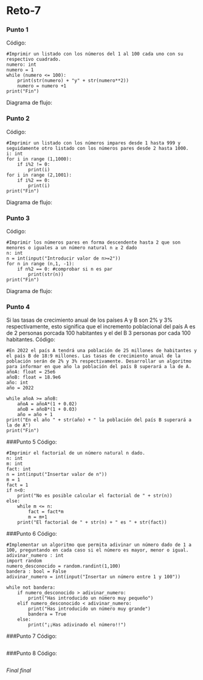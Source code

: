 # Reto-7
### Punto 1 
Código:
```
#Imprimir un listado con los números del 1 al 100 cada uno con su respectivo cuadrado.
numero: int 
numero = 1
while (numero <= 100):
    print(str(numero) + "y" + str(numero**2)) 
    numero = numero +1
print("Fin")
```
Diagrama de flujo:

### Punto 2
Código:
```
#Imprimir un listado con los números impares desde 1 hasta 999 y seguidamente otro listado con los números pares desde 2 hasta 1000.
i: int
for i in range (1,1000):
    if i%2 != 0:
        print(i)
for i in range (2,1001):
    if i%2 == 0:
        print(i)
print("Fin")
```
Diagrama de flujo:

### Punto 3
Código:
```
#Imprimir los números pares en forma descendente hasta 2 que son menores o iguales a un número natural n ≥ 2 dado
n: int
n = int(input("Introducir valor de n>=2"))
for n in range (n,1, -1):
    if n%2 == 0: #comprobar si n es par
        print(str(n))
print("Fin")
```
Diagrama de flujo:

### Punto 4
Si las tasas de crecimiento anual de los países A y B son 2% y 3% respectivamente, esto significa que el incremento poblacional del país A es de 2 personas porcada 100 habitantes y el del B 3 personas por cada 100 habitantes. 
Código:
```
#En 2022 el país A tendrá una población de 25 millones de habitantes y el país B de 18:9 millones. Las tasas de crecimiento anual de la población serán de 2% y 3% respectivamente. Desarrollar un algoritmo para informar en que año la población del país B superará a la de A.
añoA: float = 25e6
añoB: float = 18.9e6
año: int
año = 2022

while añoA >= añoB:
    añoA = añoA*(1 + 0.02)
    añoB = añoB*(1 + 0.03)
    año = año + 1
print("En el año " + str(año) + " la población del país B superará a la de A")
print("Fin")
```

###Punto 5
Código:
```
#Imprimir el factorial de un número natural n dado.
n: int
m: int
fact: int
n = int(input("Insertar valor de n"))
m = 1
fact = 1
if n<0:
    print("No es posible calcular el factorial de " + str(n))
else:
    while m <= n:
        fact = fact*m
        m = m+1
    print("El factorial de " + str(n) + " es " + str(fact))
```

###Punto 6
Código:
```
#Implementar un algoritmo que permita adivinar un número dado de 1 a 100, preguntando en cada caso si el número es mayor, menor o igual.
adivinar_numero : int
import random
numero_desconocido = random.randint(1,100)
bandera : bool = False
adivinar_numero = int(input("Insertar un número entre 1 y 100"))

while not bandera:
    if numero_desconocido > adivinar_numero:
        print("Has introducido un número muy pequeño")
    elif numero_desconocido < adivinar_numero:
        print("Has introducido un número muy grande")
        bandera = True
    else: 
        print("¡¡Has adivinado el número!!")
```

###Punto 7
Código:
```

```

###Punto 8
Código:
```

```
_Final final_
